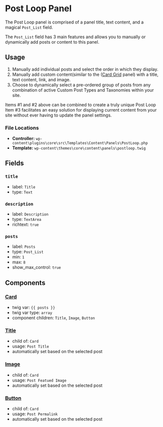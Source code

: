 # Post Loop Panel

The Post Loop panel is comprised of a panel title, text content, and a magical `Post_List` field.

The `Post_List` field has 3 main features and allows you to manually or dynamically add posts or content to this panel.

## Usage

1. Manually add individual posts and select the order in which they display.
2. Manually add custom content(similar to the ([Card Grid](/component_docs/cardgrid) panel) with a title, text content, link, and image.
3. Choose to dynamically select a pre-ordered group of posts from any combination of active Custom Post Types and Taxonomies within your site.

Items #1 and #2 above can be combined to create a truly unique Post Loop
Item #3 facilitates an easy solution for displaying current content from your site without ever having to update the panel settings.

### File Locations

* **Controller:** `wp-content\plugins\core\src\Templates\Content\Panels\PostLoop.php`
* **Template:** `wp-content\themes\core\content\panels\postloop.twig`

## Fields

### `title`
* label: `Title`
* type: `Text`

### `description`
* label: `Description`
* type: `TextArea`
* richtext: `true`

### `posts`
* label: `Posts`
* type: `Post_List`
* min: `1`
* max: `8`
* show_max_control: `true`

## Components

### [Card](/docs/theme/components/card.md)
* twig var: `{{ posts }}`
* twig var type: `array`
* component children: `Title`, `Image`, `Button`

### [Title](/docs/theme/components/title.md)
* child of: `Card`
* usage: `Post Title`
* automatically set based on the selected post

### [Image](/docs/theme/components/image.md)
* child of: `Card`
* usage: `Post Featued Image`
* automatically set based on the selected post

### [Button](/docs/theme/components/button.md)
* child of: `Card`
* usage: `Post Permalink`
* automatically set based on the selected post
